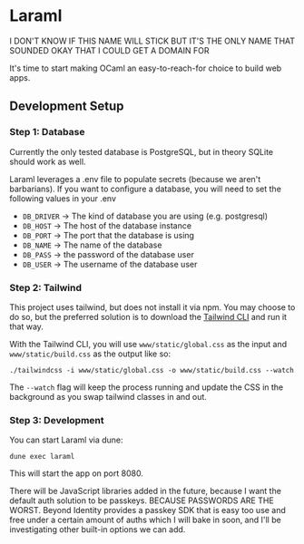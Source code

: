 # Laraml
I DON'T KNOW IF THIS NAME WILL STICK BUT IT'S THE ONLY NAME THAT SOUNDED OKAY THAT I COULD GET A DOMAIN FOR

It's time to start making OCaml an easy-to-reach-for choice to build web apps.

## Development Setup

### Step 1: Database
Currently the only tested database is PostgreSQL, but in theory SQLite should work as well.

Laraml leverages a .env file to populate secrets (because we aren't barbarians).
If you want to configure a database, you will need to set the following values in your .env
- `DB_DRIVER` -> The kind of database you are using (e.g. postgresql)
- `DB_HOST` -> The host of the database instance
- `DB_PORT` -> The port that the database is using
- `DB_NAME` -> The name of the database
- `DB_PASS` -> the password of the database user
- `DB_USER` -> The username of the database user


### Step 2: Tailwind
This project uses tailwind, but does not install it via npm. You may choose to do so, but the preferred solution
is to download the [Tailwind CLI](https://tailwindcss.com/blog/standalone-cli) and run it that way.

With the Tailwind CLI, you will use `www/static/global.css` as the input and `www/static/build.css` as the output like so:

```
./tailwindcss -i www/static/global.css -o www/static/build.css --watch
```

The `--watch` flag will keep the process running and update the CSS in the background as you swap tailwind classes in and out.

### Step 3: Development
You can start Laraml via dune:
```
dune exec laraml
```

This will start the app on port 8080.

There will be JavaScript libraries added in the future, because I want the default auth solution to be passkeys. BECAUSE PASSWORDS ARE THE WORST.
Beyond Identity provides a passkey SDK that is easy too use and free under a certain amount of auths which I will bake in soon, and I'll be investigating other built-in options we can add.

